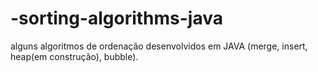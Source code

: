 # -sorting-algorithms-java
alguns algoritmos de ordenação desenvolvidos em JAVA (merge, insert, heap(em construção), bubble).
